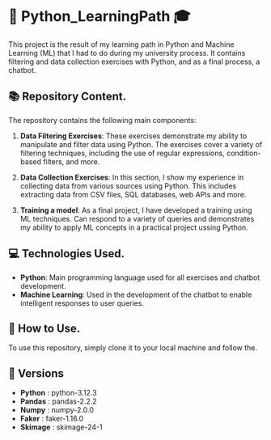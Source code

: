 # 🐍 Python_LearningPath 🎓

This project is the result of my learning path in Python and Machine Learning (ML) that I had to do during my university process. It contains filtering and data collection exercises with Python, and as a final process, a chatbot.

## 📚 Repository Content.

The repository contains the following main components:

1. **Data Filtering Exercises**: These exercises demonstrate my ability to manipulate and filter data using Python. The exercises cover a variety of filtering techniques, including the use of regular expressions, condition-based filters, and more.

2. **Data Collection Exercises**: In this section, I show my experience in collecting data from various sources using Python. This includes extracting data from CSV files, SQL databases, web APIs and more.

3. **Training a model**: As a final project, I have developed a training using ML techniques. Can respond to a variety of queries and demonstrates my ability to apply ML concepts in a practical project ussing Python.

## 💻 Technologies Used.

- **Python**: Main programming language used for all exercises and chatbot development.
- **Machine Learning**: Used in the development of the chatbot to enable intelligent responses to user queries.

## 🚀 How to Use.

To use this repository, simply clone it to your local machine and follow the.


## 🎯 Versions 

- **Python** : python-3.12.3
- **Pandas** : pandas-2.2.2
- **Numpy** : numpy-2.0.0
- **Faker** : faker-1.16.0
- **Skimage** : skimage-24-1